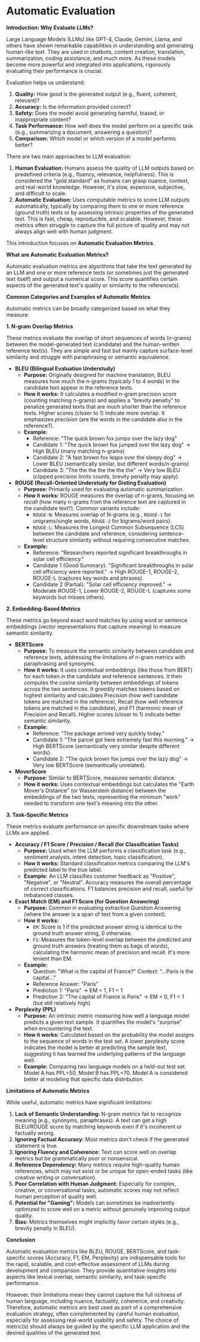 # Automatic Evaluation

**Introduction: Why Evaluate LLMs?**

Large Language Models (LLMs) like GPT-4, Claude, Gemini, Llama, and others have shown remarkable capabilities in understanding and generating human-like text. They are used in chatbots, content creation, translation, summarization, coding assistance, and much more. As these models become more powerful and integrated into applications, rigorously evaluating their performance is crucial.

Evaluation helps us understand:

1. **Quality:** How good is the generated output (e.g., fluent, coherent, relevant)?
2. **Accuracy:** Is the information provided correct?
3. **Safety:** Does the model avoid generating harmful, biased, or inappropriate content?
4. **Task Performance:** How well does the model perform on a specific task (e.g., summarizing a document, answering a question)?
5. **Comparison:** Which model or which version of a model performs better?

There are two main approaches to LLM evaluation:

1. **Human Evaluation:** Humans assess the quality of LLM outputs based on predefined criteria (e.g., fluency, relevance, helpfulness). This is considered the "gold standard" as humans can grasp nuance, context, and real-world knowledge. However, it's slow, expensive, subjective, and difficult to scale.
2. **Automatic Evaluation:** Uses computable metrics to score LLM outputs automatically, typically by comparing them to one or more reference (ground truth) texts or by assessing intrinsic properties of the generated text. This is fast, cheap, reproducible, and scalable. However, these metrics often struggle to capture the full picture of quality and may not always align well with human judgment.

This introduction focuses on **Automatic Evaluation Metrics**.

**What are Automatic Evaluation Metrics?**

Automatic evaluation metrics are algorithms that take the text generated by an LLM and one or more reference texts (or sometimes just the generated text itself) and output a numerical score. This score quantifies certain aspects of the generated text's quality or similarity to the reference(s).

**Common Categories and Examples of Automatic Metrics**

Automatic metrics can be broadly categorized based on what they measure:

**1. N-gram Overlap Metrics**

These metrics evaluate the overlap of short sequences of words (n-grams) between the model-generated text (candidate) and the human-written reference text(s). They are simple and fast but mainly capture surface-level similarity and struggle with paraphrasing or semantic equivalence.

- **BLEU (Bilingual Evaluation Understudy)**
    - **Purpose:** Originally designed for machine translation, BLEU measures how much the n-grams (typically 1 to 4 words) in the candidate text appear in the reference texts.
    - **How it works:** It calculates a modified n-gram precision score (counting matching n-grams) and applies a "brevity penalty" to penalize generated texts that are much shorter than the reference texts. Higher scores (closer to 1) indicate more overlap. It emphasizes *precision* (are the words in the candidate also in the reference?).
    - **Example:**
        - Reference: "The quick brown fox jumps over the lazy dog"
        - Candidate 1: "The quick brown fox jumped over the lazy dog" -> High BLEU (many matching n-grams)
        - Candidate 2: "A fast brown fox leaps over the sleepy dog" -> Lower BLEU (semantically similar, but different words/n-grams)
        - Candidate 3: "The the the the the the the" -> Very low BLEU (clipped precision limits counts, brevity penalty may apply)
- **ROUGE (Recall-Oriented Understudy for Gisting Evaluation)**
    - **Purpose:** Primarily used for evaluating automatic summarization.
    - **How it works:** ROUGE measures the overlap of n-grams, focusing on *recall* (how many n-grams from the reference text are captured in the candidate text?). Common variants include:
        - `ROUGE-N`: Measures overlap of N-grams (e.g., `ROUGE-1` for unigrams/single words, `ROUGE-2` for bigrams/word pairs).
        - `ROUGE-L`: Measures the Longest Common Subsequence (LCS) between the candidate and reference, considering sentence-level structure similarity without requiring consecutive matches.
    - **Example:**
        - Reference: "Researchers reported significant breakthroughs in solar cell efficiency."
        - Candidate 1 (Good Summary): "Significant breakthroughs in solar cell efficiency were reported." -> High ROUGE-1, ROUGE-2, ROUGE-L (captures key words and phrases).
        - Candidate 2 (Partial): "Solar cell efficiency improved." -> Moderate ROUGE-1, Lower ROUGE-2, ROUGE-L (captures some keywords but misses others).
        

**2. Embedding-Based Metrics**

These metrics go beyond exact word matches by using word or sentence embeddings (vector representations that capture meaning) to measure semantic similarity.

- **BERTScore**
    - **Purpose:** To measure the semantic similarity between candidate and reference texts, addressing the limitations of n-gram metrics with paraphrasing and synonyms.
    - **How it works:** It uses contextual embeddings (like those from BERT) for each token in the candidate and reference sentences. It then computes the cosine similarity between embeddings of tokens across the two sentences. It greedily matches tokens based on highest similarity and calculates Precision (how well candidate tokens are matched in the reference), Recall (how well reference tokens are matched in the candidate), and F1 (harmonic mean of Precision and Recall). Higher scores (closer to 1) indicate better semantic similarity.
    - **Example:**
        - Reference: "The package arrived very quickly today."
        - Candidate 1: "The parcel got here extremely fast this morning." -> High BERTScore (semantically very similar despite different words).
        - Candidate 2: "The quick brown fox jumps over the lazy dog" -> Very low BERTScore (semantically unrelated).
- **MoverScore**
    - **Purpose:** Similar to BERTScore, measures semantic distance.
    - **How it works:** Uses contextual embeddings but calculates the "Earth Mover's Distance" (or Wasserstein distance) between the embeddings of the two texts, representing the minimum "work" needed to transform one text's meaning into the other.
    

**3. Task-Specific Metrics**

These metrics evaluate performance on specific downstream tasks where LLMs are applied.

- **Accuracy / F1 Score / Precision / Recall (for Classification Tasks)**
    - **Purpose:** Used when the LLM performs a classification task (e.g., sentiment analysis, intent detection, topic classification).
    - **How it works:** Standard classification metrics comparing the LLM's predicted label to the true label.
    - **Example:** An LLM classifies customer feedback as "Positive", "Negative", or "Neutral". Accuracy measures the overall percentage of correct classifications. F1 balances precision and recall, useful for imbalanced classes.
- **Exact Match (EM) and F1 Score (for Question Answering)**
    - **Purpose:** Common in evaluating extractive Question Answering (where the answer is a span of text from a given context).
    - **How it works:**
        - `EM`: Score is 1 if the predicted answer string is identical to the ground truth answer string, 0 otherwise.
        - `F1`: Measures the token-level overlap between the predicted and ground truth answers (treating them as bags of words), calculating the harmonic mean of precision and recall. It's more lenient than EM.
    - **Example:**
        - Question: "What is the capital of France?" Context: "...Paris is the capital..."
        - Reference Answer: "Paris"
        - Prediction 1: "Paris" -> EM = 1, F1 = 1
        - Prediction 2: "The capital of France is Paris" -> EM = 0, F1 < 1 (but still relatively high)
- **Perplexity (PPL)**
    - **Purpose:** An intrinsic metric measuring how well a language model predicts a given text sample. It quantifies the model's "surprise" when encountering the text.
    - **How it works:** Calculated based on the probability the model assigns to the sequence of words in the test set. A lower perplexity score indicates the model is better at predicting the sample text, suggesting it has learned the underlying patterns of the language well.
    - **Example:** Comparing two language models on a held-out test set. Model A has PPL=50, Model B has PPL=70. Model A is considered better at modeling that specific data distribution.
    

**Limitations of Automatic Metrics**

While useful, automatic metrics have significant limitations:

1. **Lack of Semantic Understanding:** N-gram metrics fail to recognize meaning (e.g., synonyms, paraphrases). A text can get a high BLEU/ROUGE score by matching keywords even if it's incoherent or factually wrong.
2. **Ignoring Factual Accuracy:** Most metrics don't check if the generated statement is true.
3. **Ignoring Fluency and Coherence:** Text can score well on overlap metrics but be grammatically poor or nonsensical.
4. **Reference Dependency:** Many metrics require high-quality human references, which may not exist or be unique for open-ended tasks (like creative writing or conversation).
5. **Poor Correlation with Human Judgment:** Especially for complex, creative, or conversational tasks, automatic scores may not reflect human perception of quality well.
6. **Potential for "Gaming":** Models can sometimes be inadvertently optimized to score well on a metric without genuinely improving output quality.
7. **Bias:** Metrics themselves might implicitly favor certain styles (e.g., brevity penalty in BLEU).

**Conclusion**

Automatic evaluation metrics like BLEU, ROUGE, BERTScore, and task-specific scores (Accuracy, F1, EM, Perplexity) are indispensable tools for the rapid, scalable, and cost-effective assessment of LLMs during development and comparison. They provide quantitative insights into aspects like lexical overlap, semantic similarity, and task-specific performance.

However, their limitations mean they cannot capture the full richness of human language, including nuance, factuality, coherence, and creativity. Therefore, automatic metrics are best used as *part* of a comprehensive evaluation strategy, often complemented by careful human evaluation, especially for assessing real-world usability and safety. The choice of metric(s) should always be guided by the specific LLM application and the desired qualities of the generated text.